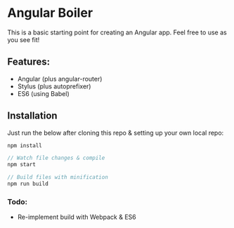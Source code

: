 # Angular Boiler

This is a basic starting point for creating an Angular app. Feel free to use as you see fit!

## Features:

* Angular (plus angular-router)
* Stylus (plus autoprefixer)
* ES6 (using Babel)

## Installation

Just run the below after cloning this repo &amp; setting up your own local repo:

```javascript
npm install

// Watch file changes & compile
npm start

// Build files with minification
npm run build
```
### Todo:

* Re-implement build with Webpack &amp; ES6
